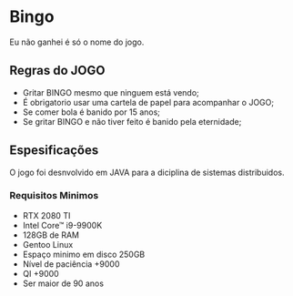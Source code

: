 # Bingo

Eu não ganhei é só o nome do jogo.


## Regras do JOGO

- Gritar BINGO mesmo que ninguem está vendo;
- É obrigatorio usar uma cartela de papel para acompanhar o JOGO;
- Se comer bola é banido por 15 anos;
- Se gritar BINGO e não tiver feito é banido pela eternidade;

## Espesificações

O jogo foi desnvolvido em JAVA para a diciplina de sistemas distribuidos.

### Requisitos Minimos
- RTX 2080 TI
- Intel Core™ i9-9900K
- 128GB de RAM
- Gentoo Linux
- Espaço minimo em disco 250GB
- Nível de paciência +9000
- QI +9000
- Ser maior de 90 anos
